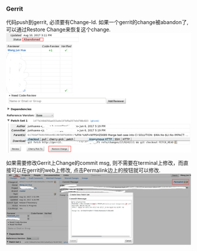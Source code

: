 
### Gerrit

代码push到gerrit, 必须要有Change-Id. 如果一个gerrit的change被abandon了,
可以通过Restore Change来恢复这个change. 
![image](../../images/Gerrit/restorechange.png)

如果需要修改Gerrit上Change的commit msg,
则不需要在terminal上修改，而直接可以在gerrit的web上修改,
点击Permalink边上的按钮就可以修改. 
![image](../../images/Gerrit/change-commit-msg.png)
